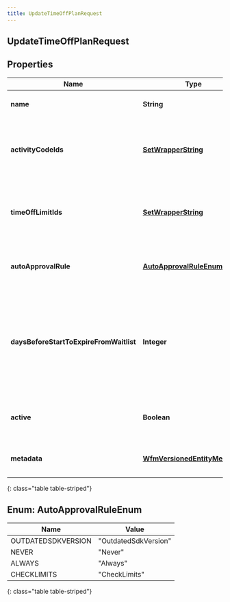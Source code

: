 ```yaml
---
title: UpdateTimeOffPlanRequest
---
```


## UpdateTimeOffPlanRequest

## Properties

| Name                                    | Type                                                                                 | Description                                                                                                       | Notes      |
| --------------------------------------- | ------------------------------------------------------------------------------------ | ----------------------------------------------------------------------------------------------------------------- | ---------- |
| **name**                                | <!----><!---->**String**<!---->                                                      | The name of this time off plan.                                                                                   | [optional] |
| **activityCodeIds**                     | <!----><!---->[**SetWrapperString**](SetWrapperString.md)<!---->                     | The set of activity code IDs to associate with this time off plan.                                                | [optional] |
| **timeOffLimitIds**                     | <!----><!---->[**SetWrapperString**](SetWrapperString.md)<!---->                     | The set of time off limit IDs to associate with this time off plan.                                               | [optional] |
| **autoApprovalRule**                    | [**AutoApprovalRuleEnum**](#AutoApprovalRuleEnum)<!---->                             | Auto approval rule for the time off plan.                                                                         | [optional] |
| **daysBeforeStartToExpireFromWaitlist** | <!----><!---->**Integer**<!---->                                                     | The number of days before the time off request start date for when the request will be expired from the waitlist. | [optional] |
| **active**                              | <!----><!---->**Boolean**<!---->                                                     | Whether this time off plan should be used by agents.                                                              | [optional] |
| **metadata**                            | <!----><!---->[**WfmVersionedEntityMetadata**](WfmVersionedEntityMetadata.md)<!----> | Version metadata for the time off plan                                                                            |            |

{: class="table table-striped"}

<a name="AutoApprovalRuleEnum"></a>

## Enum: AutoApprovalRuleEnum

| Name               | Value                          |
| ------------------ | ------------------------------ |
| OUTDATEDSDKVERSION | &quot;OutdatedSdkVersion&quot; |
| NEVER              | &quot;Never&quot;              |
| ALWAYS             | &quot;Always&quot;             |
| CHECKLIMITS        | &quot;CheckLimits&quot;        |

{: class="table table-striped"}
